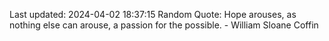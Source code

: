 Last updated: 2024-04-02 18:37:15
Random Quote: Hope arouses, as nothing else can arouse, a passion for the possible. - William Sloane Coffin